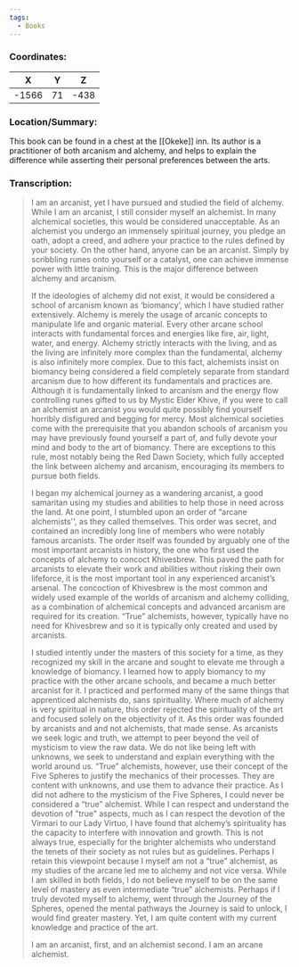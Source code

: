 ```yaml
---
tags:
  - Books
---
```


### Coordinates:
| **X** | **Y**| **Z** |
|:-----:|:----:|:-----:|
|-1566  |71   |-438  |

### Location/Summary:
This book can be found in a chest at the [[Okeke]] inn. Its author is a practitioner of both arcanism and alchemy, and helps to explain the difference while asserting their personal preferences between the arts.

### Transcription:
> I am an arcanist, yet I have pursued and studied the field of alchemy. While I am an arcanist, I still consider myself an alchemist. In many alchemical societies, this would be considered unacceptable. As an alchemist you undergo an immensely spiritual journey, you pledge an oath, adopt a creed, and adhere your practice to the rules defined by your society. On the other hand, anyone can be an arcanist. Simply by scribbling runes onto yourself or a catalyst, one can achieve immense power with little training. This is the major difference between alchemy and arcanism.
>
> If the ideologies of alchemy did not exist, it would be considered a school of arcanism known as ‘biomancy’, which I have studied rather extensively. Alchemy is merely the usage of arcanic concepts to manipulate life and organic material. Every other arcane school interacts with fundamental forces and energies like fire, air, light, water, and energy. Alchemy strictly interacts with the living, and as the living are infinitely more complex than the fundamental, alchemy is also infinitely more complex. Due to this fact, alchemists insist on biomancy being considered a field completely separate from standard arcanism due to how different its fundamentals and practices are. Although it is fundamentally linked to arcanism and the energy flow controlling runes gifted to us by Mystic Elder Khive, if you were to call an alchemist an arcanist you would quite possibly find yourself horribly disfigured and begging for mercy. Most alchemical societies come with the prerequisite that you abandon schools of arcanism you may have previously found yourself a part of, and fully devote your mind and body to the art of biomancy. There are exceptions to this rule, most notably being the Red Dawn Society, which fully accepted the link between alchemy and arcanism, encouraging its members to pursue both fields.
>
> I began my alchemical journey as a wandering arcanist, a good samaritan using my studies and abilities to help those in need across the land. At one point, I stumbled upon an order of “arcane alchemists'', as they called themselves. This order was secret, and contained an incredibly long line of members who were notably famous arcanists. The order itself was founded by arguably one of the most important arcanists in history, the one who first used the concepts of alchemy to concoct Khivesbrew. This paved the path for arcanists to elevate their work and abilities without risking their own lifeforce, it is the most important tool in any experienced arcanist’s arsenal. The concoction of Khivesbrew is the most common and widely used example of the worlds of arcanism and alchemy colliding, as a combination of alchemical concepts  and advanced arcanism are required for its creation. “True” alchemists, however, typically have no need for Khivesbrew and so it is typically only created and used by arcanists.
>
> I studied intently under the masters of this society for a time, as they recognized my skill in the arcane and sought to elevate me through a knowledge of biomancy. I learned how to apply biomancy to my practice with the other arcane schools, and became a much better arcanist for it. I practiced and performed many of the same things that apprenticed alchemists do, sans spirituality. Where much of alchemy is very spiritual in nature, this order rejected the spirituality of the art and focused solely on the objectivity of it. As this order was founded by arcanists and and not alchemists, that made sense. As arcanists we seek logic and truth, we attempt to peer beyond the veil of mysticism to view the raw data. We do not like being left with unknowns, we seek to understand and explain everything with the world around us. “True” alchemists, however, use their concept of the Five Spheres to justify the mechanics of their processes. They are content with unknowns, and use them to advance their practice. As I did not adhere to the mysticism of the Five Spheres, I could never be considered a “true” alchemist. While I can respect and understand the devotion of "true" aspects, much as I can respect the devotion of the Virmari to our Lady Virtuo, I have found that alchemy’s spirituality has the capacity to interfere with innovation and growth. This is not always true, especially for the brighter alchemists who understand the tenets of their society as not rules but as guidelines. Perhaps I retain this viewpoint because I myself am not a “true” alchemist, as my studies of the arcane led me to alchemy and not vice versa. While I am skilled in both fields, I do not believe myself to be on the same level of mastery as even intermediate “true” alchemists. Perhaps if I truly devoted myself to alchemy, went through the Journey of the Spheres, opened the mental pathways the Journey is said to unlock, I would find greater mastery.  Yet, I am quite content with my current knowledge and practice of the art.
>
> I am an arcanist, first, and an alchemist second. I am an arcane alchemist.

